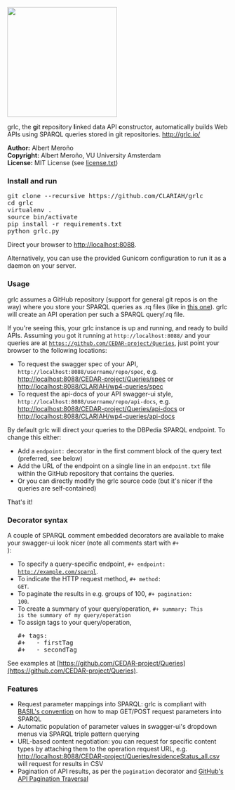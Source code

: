 <p algin="center"><img src="https://raw.githubusercontent.com/CLARIAH/grlc/master/static/img/grlc_logo_01.png" width="250px"></p>

grlc, the <b>g</b>it <b>r</b>epository <b>l</b>inked data API <b>c</b>onstructor, automatically builds Web APIs using SPARQL queries stored in git repositories. http://grlc.io/

**Author:**	Albert Meroño  
**Copyright:**	Albert Meroño, VU University Amsterdam  
**License:**	MIT License (see [license.txt](license.txt))

### Install and run

<pre>
git clone --recursive https://github.com/CLARIAH/grlc
cd grlc
virtualenv .
source bin/activate
pip install -r requirements.txt
python grlc.py
</pre>

Direct your browser to [http://localhost:8088](http://localhost:8088).

Alternatively, you can use the provided Gunicorn configuration to run it as a daemon on your server.

### Usage

grlc assumes a GitHub repository (support for general git repos is on the way) where you store your SPARQL queries as .rq files (like in [this one](https://github.com/CEDAR-project/Queries)). grlc will create an API operation per such a SPARQL query/.rq file.

If you're seeing this, your grlc instance is up and running, and ready to build APIs. Assuming you got it running at <code>http://localhost:8088/</code> and your queries are at <code>https://github.com/CEDAR-project/Queries</code>, just point your browser to the following locations:

- To request the swagger spec of your API, <code>http://localhost:8088/username/repo/spec</code>, e.g. [http://localhost:8088/CEDAR-project/Queries/spec](http://localhost:8088/CEDAR-project/Queries/spec) or [http://localhost:8088/CLARIAH/wp4-queries/spec](http://localhost:8088/CLARIAH/wp4-queries/spec)
- To request the api-docs of your API swagger-ui style, <code>http://localhost:8088/username/repo/api-docs</code>, e.g. [http://localhost:8088/CEDAR-project/Queries/api-docs](http://localhost:8088/CEDAR-project/Queries/api-docs) or [http://localhost:8088/CLARIAH/wp4-queries/api-docs](http://localhost:8088/CLARIAH/wp4-queries/api-docs)

By default grlc will direct your queries to the DBPedia SPARQL endpoint. To change this either:

* Add a `endpoint:` decorator in the first comment block of the query text (preferred, see below)
* Add the URL of the endpoint on a single line in an `endpoint.txt` file within the GitHub repository that contains the queries.
* Or you can directly modify the grlc source code (but it's nicer if the queries are self-contained)

That's it!

### Decorator syntax
A couple of SPARQL comment embedded decorators are available to make your swagger-ui look nicer (note all comments start with <code>#+ </code>):

- To specify a query-specific endpoint, <code>#+ endpoint: http://example.com/sparql</code>.
- To indicate the HTTP request method, <code>#+ method: GET</code>.
- To paginate the results in e.g. groups of 100, <code>#+ pagination: 100</code>.
- To create a summary of your query/operation, <code>#+ summary: This is the summary of my query/operation</code>
- To assign tags to your query/operation,
    <pre>&#35;+ tags:
  &#35;+   - firstTag
  &#35;+   - secondTag</pre>

See examples at [https://github.com/CEDAR-project/Queries](https://github.com/CEDAR-project/Queries).

### Features

- Request parameter mappings into SPARQL: grlc is compliant with [BASIL's convention](https://github.com/the-open-university/basil/wiki/SPARQL-variable-name-convention-for-WEB-API-parameters-mapping) on how to map GET/POST request parameters into SPARQL
- Automatic population of parameter values in swagger-ui's dropdown menus via SPARQL triple pattern querying
- URL-based content negotiation: you can request for specific content types by attaching them to the operation request URL, e.g. [http://localhost:8088/CEDAR-project/Queries/residenceStatus_all.csv](http://localhost:8088/CEDAR-project/Queries/residenceStatus_all.csv) will request for results in CSV
- Pagination of API results, as per the `pagination` decorator and [GitHub's API Pagination Traversal](https://developer.github.com/guides/traversing-with-pagination/)